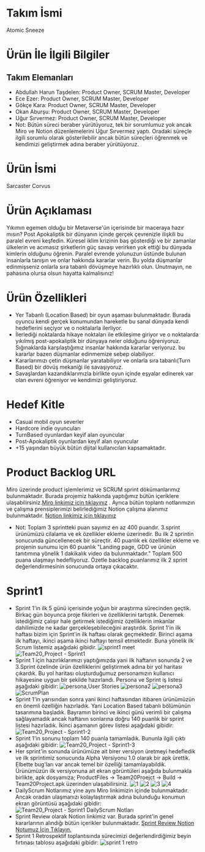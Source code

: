 # Takım İsmi
Atomic Sneeze
# Ürün İle İlgili Bilgiler
## Takım Elemanları
+ Abdullah Harun Taşdelen: Product Owner, SCRUM Master, Developer
+ Ece Ezer: Product Owner, SCRUM Master, Developer
+ Gökçe Kara: Product Owner, SCRUM Master, Developer 
+ Okan Aburşu: Product Owner, SCRUM Master, Developer 
+ Uğur Sırvermez: Product Owner, SCRUM Master, Developer
+ Not: Bütün süreci beraber yürütüyoruz, tek bir sorumlumuz yok ancak Miro ve Notion düzenlemelerini Uğur Sırvermez yaptı. Oradaki süreçle ilgili sorumlu olarak gösterilebilir ancak bütün süreçleri öğrenmek ve kendimizi geliştirmek adına beraber yürütüyoruz.
# Ürün İsmi
Sarcaster Corvus
# Ürün Açıklaması
Yıkımın egemen olduğu bir Metaverse'ün içerisinde bir maceraya hazır mısın? Post Apokaliptik bir dünyanın içinde gerçek çevrenizle ilişkili bu paralel evreni keşfedin. Küresel iklim krizinin baş gösterdiği ve bir zamanlar ülkelerin ve acımasız şirketlerin güç savaşı verirken yok ettiği bu dünyada kimlerin olduğunu öğrenin. Paralel evrende yolunuzun üstünde bulunan insanlarla tanışın ve onlar hakkında kararlar verin. Bu yolda düşmanlar edinmişseniz onlarla sıra tabanlı dövüşmeye hazırlıklı olun. Unutmayın, ne pahasına olursa olsun hayatta kalmalısınız!
# Ürün Özellikleri
  + Yer Tabanlı (Location Based) bir oyun aşaması bulunmaktadır. Burada oyuncu kendi gerçek konumundan hareketle bu sanal dünyada kendi hedeflerini seçiyor ve o noktalarla ilerliyor.
  + İlerlediği noktalarda hikaye noktaları ile etkileşime giriyor ve o noktalarda yıkılmış post-apokaliptik bir dünyaya neler olduğunu öğreniyoruz. Sığınaklarda karşılaştığımız insanlar hakkında kararlar veriyoruz. bu kararlar bazen düşmanlar edinmemize sebep olabiliyor.
  + Kararlarımızı çetin düşmanlar yaratabiliyor ve onlarla sıra tabanlı(Turn Based) bir dövüş mekaniği ile savaşıyoruz.
  + Savaşlardan kazandıklarımızla birlikte oyun içinde eşyalar edinerek var olan evreni öğreniyor ve kendimizi geliştiriyoruz.
# Hedef Kitle
  + Casual mobil oyun severler
  + Hardcore indie oyuncuları
  + TurnBased oyunlardan keyif alan oyuncular
  + Post-Apokaliptik oyunlardan keyif alan oyuncular
  + +15 yaşından büyük bütün dijital kullanıcıları kapsamaktadır.
# Product Backlog URL
Miro üzerinde product işlemlerimiz ve SCRUM sprint dökümanlarımız bulunmaktadır. Burada projemiz hakkında yaptığımız bütün içeriklere ulaşabilirsiniz.[Miro linkimiz için tıklayınız](https://miro.com/app/board/uXjVO5ivmM8=/?share_link_id=838499508459) . Ayrıca bütün toplantı notlarımızın ve çalışma prensiplerimizi belirlediğimiz Notion çalışma alanımız bulunmaktadır. [Notion linkimiz için tıklayınız](https://berserkjournal.notion.site/aa64bdd794ca4818961a9a8250ac7c2d?v=7c645db9173340218ecb7adf7ea87ba3)
  + Not: Toplam 3 sprintteki puan sayımız en az 400 puandır. 3.sprint ürünümüzü cilalama ve ek özellikler ekleme üzerinedir. Bu ilk 2 sprintin sonucunda güncellenecek bir süreçtir. 40 puanlık ek özellikler ekleme ve projenin sunumu için 60 puanlık "Landing page, GDD ve ürünün tanıtımına yönelik 1 dakikalık video da bulunmaktadır." Toplam 500 puana ulaşmayı hedefliyoruz. Özetle backlog puanlarımız ilk 2 sprint değerlendirmesinin sonucunda ortaya çıkacaktır.
# Sprint1
  + Sprint 1'in ilk 5 günü içerisinde yoğun bir araştırma sürecinden geçtik. Birkaç gün boyunca proje fikirleri ve özelliklerini tartıştık. Denemek istediğimiz çalışır hale getirmek istediğimiz özelliklerin imkanlar dahilimizde ne kadar gerçekleşebileceğini araştırdık. Sprint 1'in ilk haftası bizim için Sprint'in ilk haftası olarak geçmektedir. Birinci aşama ilk haftayı, ikinci aşama ikinci haftayı temsil etmektedir. Buna yönelik ilk Scrum listemiz aşağıdaki gibidir.
  ![sprint1 meet](https://user-images.githubusercontent.com/6298796/167255447-091cea25-b875-4174-9a34-41574333dcd2.png)
  ![Team20_Project - Sprint1](https://user-images.githubusercontent.com/6298796/167398947-8e02e417-66c4-4a1d-8392-70283c8ff4a5.jpg)
  + Sprint 1 için hazırlıklarımızı yaptığımızda yani ilk haftanın sonunda 2 ve 3.Sprint özelinde ürün özelliklerini geliştirmek adına bir yol haritası çıkardık. Bu yol haritası oluşturduğumuz personamızın kullanıcı hikayesine uygun bir şekilde hazırlandı. Persona ve Sprint iş listesi aşağıdaki gibidir:
 ![persona,User Stories](https://user-images.githubusercontent.com/6298796/167255092-7669d4e2-048f-44e1-87dc-33d2c2f9e14a.png)
 ![persona2](https://user-images.githubusercontent.com/6298796/167295692-84c2fcb0-6727-4f17-a015-22e0f8d79ec6.png)
![persona3](https://user-images.githubusercontent.com/6298796/167295694-12341436-8456-4371-b37e-8e7e83aee6dd.png)
 ![ScrumPlan](https://user-images.githubusercontent.com/6298796/167255098-2de38a1b-6ef2-46c7-81fc-60f568a6622f.png)
  + Sprint 1'in yarısından sonra yani ikinci haftasından itibaren ürünümüzün en önemli özelliğin hazırladık. Yani Location Based tabanlı bölümünün tasarımına başladık. Bayramın birinci ve ikinci günü verimli bir çalışma sağlayamadık ancak haftanın sonlarına doğru 140 puanlık bir sprint listesi hazırladık. İkinci aşamanın görev listesi aşağıdaki gibidir:
![Team20_Project - Sprint1-2](https://user-images.githubusercontent.com/6298796/167398973-887dfc3a-3c26-4a93-b8bc-ac7c7ec3a63a.jpg)
  + Sprint 1'in sonunu toplam 140 puanla tamamladık. Bununla ilgili çıktı aşağıdaki gibidir:
![Team20_Project - Sprint1-3](https://user-images.githubusercontent.com/6298796/167398993-0c65802d-49f0-4985-918d-aa5a171f6de0.jpg)
  + Her sprint'in sonunda ürünümüze ait birer versiyon üretmeyi hedefledik ve ilk sprintimiz sonucunda Alpha Versiyonu 1.0 olarak bir apk ürettik. Elbette bug'ları var ancak temel bir özelliği tamamlayabildik. Ürünümüzün ilk versiyonuna ait ekran görüntüleri aşağıda bulunmakla birlikte, apk dosyamıza; ProductFiles -> Team20Proejct -> Build -> Team20Project.apk üzerinden ulaşabilirsiniz.
![1](https://user-images.githubusercontent.com/6298796/167255356-ce56dac7-9bda-417c-85aa-97b3d1cfacfe.jpg)
![2](https://user-images.githubusercontent.com/6298796/167255359-9daa3ee5-117a-4557-8946-3312f81c521e.jpg)
![3](https://user-images.githubusercontent.com/6298796/167255361-5f3204ba-08c4-432c-823c-db0ca887bd7c.jpg)
![4](https://user-images.githubusercontent.com/6298796/167255360-911a9f3c-ae96-4e15-81c4-e8c121735d07.jpg)
  + DailyScrum Notlarımız yine aynı Miro linkimizin içinde bulunmaktadır. Ancak oradan ulaşmanızı kolaylaştırmak adına bulunduğu konumun ekran görüntüsü aşağıdaki gibidir: 
![Team20_Project - Sprint1 DailyScrum Notları](https://user-images.githubusercontent.com/6298796/167300898-d2658258-858d-45b2-b5e1-1137bce81ea1.jpg)
  + Sprint Review olarak Notion linkimiz var. Burada sprint'in genel kararlarının alındığı bütün içerikler bulunmaktadır. [Sprint Review Notion Notumuz İçin Tıklayın.](https://berserkjournal.notion.site/Sprint1-07-05-2022-Toplant-s-Sprint-Review-91834a32e2054c14834cd21ede08c92a)
  + Sprint 1 Retrospektif toplantısında sürecimizi değerlendirdiğimiz beyin fırtınası tablosu aşağıdaki gibidir:
  ![sprint 1 retro](https://user-images.githubusercontent.com/6298796/167296737-32593e87-c2f0-41df-b47f-acabeac2dab2.png)
